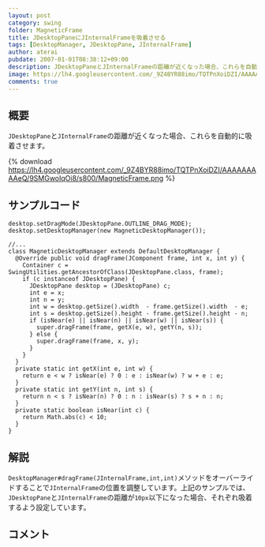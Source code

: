 ```yaml
---
layout: post
category: swing
folder: MagneticFrame
title: JDesktopPaneにJInternalFrameを吸着させる
tags: [DesktopManager, JDesktopPane, JInternalFrame]
author: aterai
pubdate: 2007-01-01T08:38:12+09:00
description: JDesktopPaneとJInternalFrameの距離が近くなった場合、これらを自動的に吸着させます。
image: https://lh4.googleusercontent.com/_9Z4BYR88imo/TQTPnXoiDZI/AAAAAAAAAeQ/9SMGwoIqOi8/s800/MagneticFrame.png
comments: true
---
```

## 概要
`JDesktopPane`と`JInternalFrame`の距離が近くなった場合、これらを自動的に吸着させます。

{% download https://lh4.googleusercontent.com/_9Z4BYR88imo/TQTPnXoiDZI/AAAAAAAAAeQ/9SMGwoIqOi8/s800/MagneticFrame.png %}

## サンプルコード
<pre class="prettyprint"><code>desktop.setDragMode(JDesktopPane.OUTLINE_DRAG_MODE);
desktop.setDesktopManager(new MagneticDesktopManager());

//...
class MagneticDesktopManager extends DefaultDesktopManager {
  @Override public void dragFrame(JComponent frame, int x, int y) {
    Container c = SwingUtilities.getAncestorOfClass(JDesktopPane.class, frame);
    if (c instanceof JDesktopPane) {
      JDesktopPane desktop = (JDesktopPane) c;
      int e = x;
      int n = y;
      int w = desktop.getSize().width  - frame.getSize().width  - e;
      int s = desktop.getSize().height - frame.getSize().height - n;
      if (isNear(e) || isNear(n) || isNear(w) || isNear(s)) {
        super.dragFrame(frame, getX(e, w), getY(n, s));
      } else {
        super.dragFrame(frame, x, y);
      }
    }
  }
  private static int getX(int e, int w) {
    return e &lt; w ? isNear(e) ? 0 : e : isNear(w) ? w + e : e;
  }
  private static int getY(int n, int s) {
    return n &lt; s ? isNear(n) ? 0 : n : isNear(s) ? s + n : n;
  }
  private static boolean isNear(int c) {
    return Math.abs(c) &lt; 10;
  }
}
</code></pre>

## 解説
`DesktopManager#dragFrame(JInternalFrame,int,int)`メソッドをオーバーライドすることで`JInternalFrame`の位置を調整しています。上記のサンプルでは、`JDesktopPane`と`JInternalFrame`の距離が`10px`以下になった場合、それぞれ吸着するよう設定しています。

## コメント
